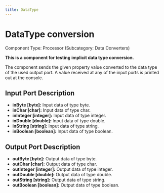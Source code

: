 ```yaml
---
title: DataType
---
```


# DataType conversion

Component Type: Processor (Subcategory: Data Converters)

**This is a component for testing implicit data type conversion.**

The component sends the given property value converted to the data type of the used output port. A value received at any of the input ports is printed out at the console.

## Input Port Description

- **inByte \[byte\]:** Input data of type byte.
- **inChar \[char\]:** Input data of type char.
- **inInteger \[integer\]:** Input data of type integer.
- **inDouble \[double\]:** Input data of type double.
- **inString \[string\]:** Input data of type string.
- **inBoolean \[boolean\]:** Input data of type boolean.

## Output Port Description

- **outByte \[byte\]:** Output data of type byte.
- **outChar \[char\]:** Output data of type char.
- **outInteger \[integer\]:** Output data of type integer.
- **outDouble \[double\]:** Output data of type double.
- **outString \[string\]:** Output data of type string.
- **outBoolean \[boolean\]:** Output data of type boolean.
